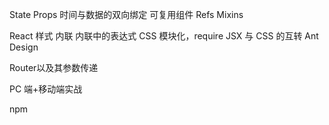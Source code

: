 State
Props
时间与数据的双向绑定
可复用组件
Refs
Mixins

React 样式
内联
内联中的表达式
CSS 模块化，require
JSX 与 CSS 的互转
Ant Design

Router以及其参数传递

PC 端+移动端实战

npm
